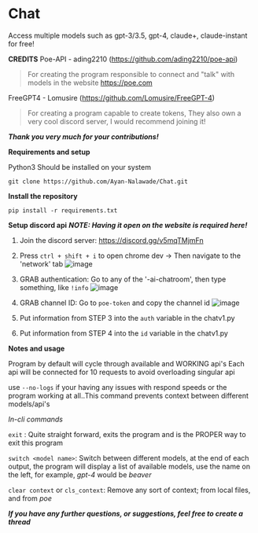 # Chat
Access multiple models such as gpt-3/3.5, gpt-4, claude+, claude-instant for free!


**CREDITS**
Poe-API  - ading2210 (https://github.com/ading2210/poe-api)  

> For creating the program responsible to connect and "talk" with models in the website https://poe.com

FreeGPT4 - Lomusire (https://github.com/Lomusire/FreeGPT-4)

> For creating a program capable to create tokens, They also own a very cool discord server, I would recommend joining it!

***Thank you very much for your contributions!***



**Requirements and setup**

Python3 Should be installed on your system

```
git clone https://github.com/Ayan-Nalawade/Chat.git
```
**Install the repository**
```
pip install -r requirements.txt
```

**Setup discord api**
***NOTE: Having it open on the website is required here!***

1. Join the discord server: https://discord.gg/v5mqTMjmFn

3. Press `ctrl + shift + i` to open chrome dev -> Then navigate to the 'network' tab
![image](https://github.com/Ayan-Nalawade/Chat/assets/108238535/70cfdb6b-b052-4f21-a9bb-e8a0384bf433)

3. GRAB authentication: Go to any of the '-ai-chatroom', then type something, like `!info`
![image](https://github.com/Ayan-Nalawade/Chat/assets/108238535/da9cc2d3-e9f9-4f99-91a8-2c9bf856e233)

4. GRAB channel ID: Go to `poe-token` and copy the channel id
![image](https://github.com/Ayan-Nalawade/Chat/assets/108238535/71fee924-d88b-4921-b734-8be15aac9df5)

5. Put information from STEP 3 into the `auth` variable in the chatv1.py
6. Put information from STEP 4 into the `id` variable in the chatv1.py

**Notes and usage**

Program by default will cycle through available and WORKING api's
Each api will be connected for 10 requests to avoid overloading singular api

use `--no-logs` if your having any issues with respond speeds or the program working at all..This command prevents context between different models/api's

*In-cli commands*

`exit` : Quite straight forward, exits the program and is the PROPER way to exit this program

`switch <model name>`: Switch between different models, at the end of each output, the program will display a list of available models, use the name on the left, for example, *gpt-4* would be *beaver*

`clear context` or `cls_context`: Remove any sort of context; from local files, and from *poe*

***If you have any further questions, or suggestions, feel free to create a thread*** 
